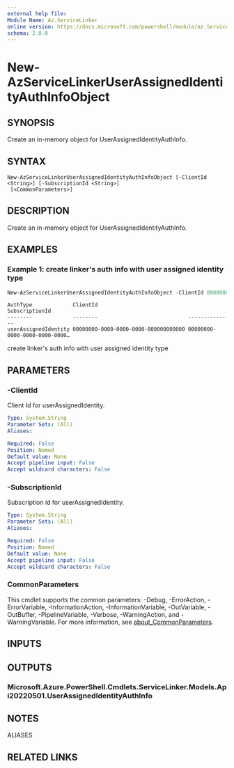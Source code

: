 ```yaml
---
external help file:
Module Name: Az.ServiceLinker
online version: https://docs.microsoft.com/powershell/module/az.ServiceLinker/new-azservicelinkeruserassignedidentityauthinfoobject
schema: 2.0.0
---
```


# New-AzServiceLinkerUserAssignedIdentityAuthInfoObject

## SYNOPSIS
Create an in-memory object for UserAssignedIdentityAuthInfo.

## SYNTAX

```
New-AzServiceLinkerUserAssignedIdentityAuthInfoObject [-ClientId <String>] [-SubscriptionId <String>]
 [<CommonParameters>]
```

## DESCRIPTION
Create an in-memory object for UserAssignedIdentityAuthInfo.

## EXAMPLES

### Example 1: create linker's auth info with user assigned identity type
```powershell
New-AzServiceLinkerUserAssignedIdentityAuthInfoObject -ClientId 00000000-0000-0000-0000-000000000000 -SubscriptionId 00000000-0000-0000-0000-000000000000
```

```output
AuthType             ClientId                             SubscriptionId
--------             --------                             --------------
userAssignedIdentity 00000000-0000-0000-0000-000000000000 00000000-0000-0000-0000-0000… 
```

create linker's auth info with user assigned identity type

## PARAMETERS

### -ClientId
Client Id for userAssignedIdentity.

```yaml
Type: System.String
Parameter Sets: (All)
Aliases:

Required: False
Position: Named
Default value: None
Accept pipeline input: False
Accept wildcard characters: False
```

### -SubscriptionId
Subscription id for userAssignedIdentity.

```yaml
Type: System.String
Parameter Sets: (All)
Aliases:

Required: False
Position: Named
Default value: None
Accept pipeline input: False
Accept wildcard characters: False
```

### CommonParameters
This cmdlet supports the common parameters: -Debug, -ErrorAction, -ErrorVariable, -InformationAction, -InformationVariable, -OutVariable, -OutBuffer, -PipelineVariable, -Verbose, -WarningAction, and -WarningVariable. For more information, see [about_CommonParameters](http://go.microsoft.com/fwlink/?LinkID=113216).

## INPUTS

## OUTPUTS

### Microsoft.Azure.PowerShell.Cmdlets.ServiceLinker.Models.Api20220501.UserAssignedIdentityAuthInfo

## NOTES

ALIASES

## RELATED LINKS


